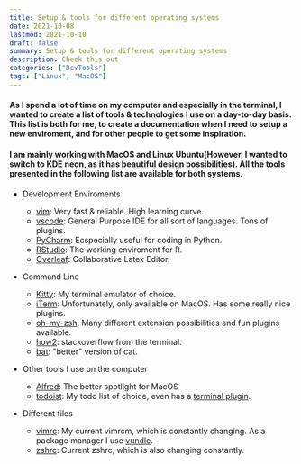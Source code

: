 ```yaml
---
title: Setup & tools for different operating systems
date: 2021-10-08
lastmod: 2021-10-10
draft: false
summary: Setup & tools for different operating systems
description: Check this out
categories: ["DevTools"]
tags: ["Linux", "MacOS"]
---
```


<h4> As I spend a lot of time on my computer and especially in the terminal, I wanted to create a list of tools & technologies I use on a day-to-day basis. This list is both for me, to create a documentation when I need to setup a new enviroment, and for other people to get some inspiration. </h4>

<h4>I am mainly working with MacOS and Linux Ubuntu(However, I wanted to switch to KDE neon, as it has beautiful design possibilities). All the tools presented in the following list are available for both systems.  </h4>

* Development Enviroments
    + [vim](https://www.vim.org): Very fast & reliable. High learning curve.
    + [vscode](https://code.visualstudio.com): General Purpose IDE for all sort of languages. Tons of plugins.
    + [PyCharm](https://www.jetbrains.com/pycharm/): Ecspecially useful for coding in Python.
    + [RStudio](https://rstudio.com): The working enviroment for R.
    + [Overleaf](https://www.overleaf.com): Collaborative Latex Editor.
* Command Line 
    + [Kitty](https://sw.kovidgoyal.net/kitty/invocation/): My terminal emulator of choice. 
    + [iTerm](https://iterm2.com): Unfortunately, only available on MacOS. Has some really nice plugins.
    + [oh-my-zsh](https://ohmyz.sh): Many different extension possibilities and fun plugins available.
    + [how2](https://github.com/santinic/how2): stackoverflow from the terminal. 
    + [bat](https://github.com/sharkdp/bat): "better" version of cat.

* Other tools I use on the computer
    + [Alfred](https://www.alfredapp.com): The better spotlight for MacOS
    + [todoist](https://todoist.com/app/): My todo list of choice, even has a [terminal plugin](https://github.com/sachaos/todoist).
    

* Different files
    + [vimrc](/files/vimrc.txt): My current vimrcm, which is constantly changing. As a package manager I use [vundle](https://github.com/VundleVim/Vundle.vim).
    + [zshrc](/files/zshrc.txt): Current zshrc, which is also changing constantly. 
    
